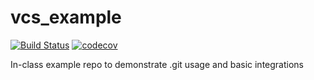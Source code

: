 # vcs_example

[![Build Status](https://travis-ci.org/godfreyduke/vcs_example.svg?branch=master)](https://travis-ci.org/godfreyduke/vcs_example)
[![codecov](https://codecov.io/gh/godfreyduke/vcs_example/branch/master/graph/badge.svg)](https://codecov.io/gh/godfreyduke/vcs_example)

In-class example repo to demonstrate .git usage and basic integrations
